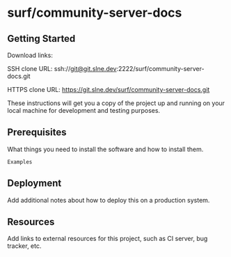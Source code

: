 # surf/community-server-docs



## Getting Started

Download links:

SSH clone URL: ssh://git@git.slne.dev:2222/surf/community-server-docs.git

HTTPS clone URL: https://git.slne.dev/surf/community-server-docs.git



These instructions will get you a copy of the project up and running on your local machine for development and testing purposes.

## Prerequisites

What things you need to install the software and how to install them.

```
Examples
```

## Deployment

Add additional notes about how to deploy this on a production system.

## Resources

Add links to external resources for this project, such as CI server, bug tracker, etc.
